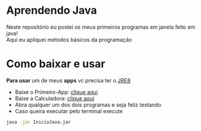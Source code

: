 # Aprendendo Java
Neste repositório eu postei os meus primeiros programas em janela feito em java!
<br/>
Aqui eu apliquei métodos básicos da programação

# Como baixar e usar
**Para usar** um de meus **apps** vc precisa ter o [JRE8](https://www.oracle.com/java/technologies/javase-jre8-downloads.html)
- Baixe o Primeiro-App: [clique aqui](https://github.com/Miguel-Coruj/Aprendendo-Java/raw/master/Primeiro-App/dist/InicioJava.jar)
- Baixe a Calculadora: [clique aqui](https://github.com/Miguel-Coruj/Aprendendo-Java/raw/master/Calculadora/dist/Calculadora.jar)
- Abra qualquer um dos dois programas e seja feliz testando
- Caso queira executar pelo terminal execute 
```bash
java -jar InicioJava.jar
```
